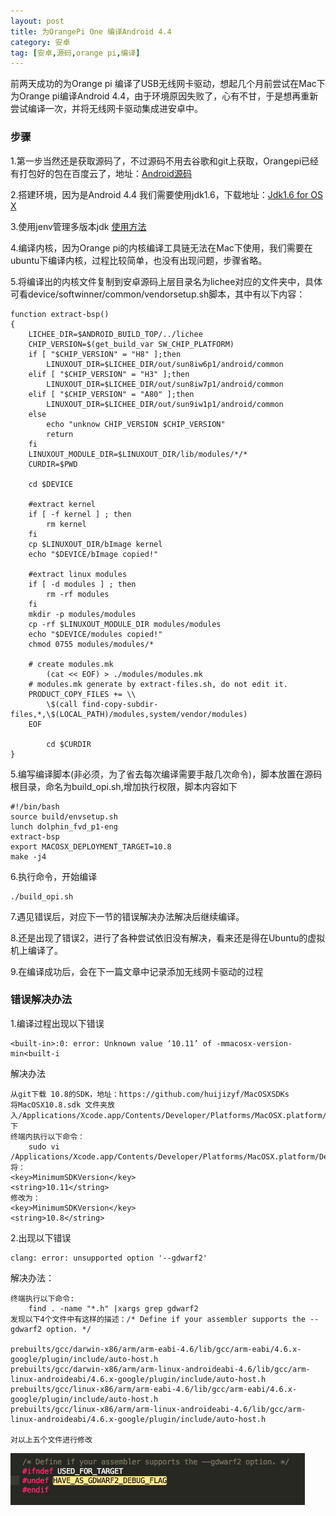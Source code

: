 ```yaml
---
layout: post
title: 为OrangePi One 编译Android 4.4
category: 安卓
tag: [安卓,源码,orange pi,编译]
---
```

前两天成功的为Orange pi 编译了USB无线网卡驱动，想起几个月前尝试在Mac下为Orange pi编译Android 4.4，由于环境原因失败了，心有不甘，于是想再重新尝试编译一次，并将无线网卡驱动集成进安卓中。

<h3>步骤</h3>

1.第一步当然还是获取源码了，不过源码不用去谷歌和git上获取，Orangepi已经有打包好的包在百度云了，地址：[Android源码](https://pan.baidu.com/s/1i5qnJud)

2.搭建环境，因为是Android 4.4 我们需要使用jdk1.6，下载地址：[Jdk1.6 for OS X](https://support.apple.com/kb/DL1572?locale=zh_CN)

3.使用jenv管理多版本jdk [使用方法](http://jenv.io/)

4.编译内核，因为Orange pi的内核编译工具链无法在Mac下使用，我们需要在ubuntu下编译内核，过程比较简单，也没有出现问题，步骤省略。

5.将编译出的内核文件复制到安卓源码上层目录名为lichee对应的文件夹中，具体可看device/softwinner/common/vendorsetup.sh脚本，其中有以下内容：
	
	function extract-bsp()
	{
		LICHEE_DIR=$ANDROID_BUILD_TOP/../lichee
	    CHIP_VERSION=$(get_build_var SW_CHIP_PLATFORM)
	    if [ "$CHIP_VERSION" = "H8" ];then
		    LINUXOUT_DIR=$LICHEE_DIR/out/sun8iw6p1/android/common
		elif [ "$CHIP_VERSION" = "H3" ];then
			LINUXOUT_DIR=$LICHEE_DIR/out/sun8iw7p1/android/common
	    elif [ "$CHIP_VERSION" = "A80" ];then
		    LINUXOUT_DIR=$LICHEE_DIR/out/sun9iw1p1/android/common
	    else
	        echo "unknow CHIP_VERSION $CHIP_VERSION"
	        return
	    fi
		LINUXOUT_MODULE_DIR=$LINUXOUT_DIR/lib/modules/*/*
		CURDIR=$PWD

		cd $DEVICE
	
		#extract kernel
		if [ -f kernel ] ; then
			rm kernel
		fi
		cp $LINUXOUT_DIR/bImage kernel
		echo "$DEVICE/bImage copied!"
	
		#extract linux modules
		if [ -d modules ] ; then
			rm -rf modules
		fi
		mkdir -p modules/modules
		cp -rf $LINUXOUT_MODULE_DIR modules/modules
		echo "$DEVICE/modules copied!"
		chmod 0755 modules/modules/*
	
		# create modules.mk
		    (cat << EOF) > ./modules/modules.mk
		# modules.mk generate by extract-files.sh, do not edit it.
		PRODUCT_COPY_FILES += \\
			\$(call find-copy-subdir-files,*,\$(LOCAL_PATH)/modules,system/vendor/modules)
		EOF
		
			cd $CURDIR
	}

5.编写编译脚本(非必须，为了省去每次编译需要手敲几次命令)，脚本放置在源码根目录，命名为build_opi.sh,增加执行权限，脚本内容如下
	
	#!/bin/bash
	source build/envsetup.sh
	lunch dolphin_fvd_p1-eng
	extract-bsp
	export MACOSX_DEPLOYMENT_TARGET=10.8
	make -j4
	
6.执行命令，开始编译

	./build_opi.sh
	
7.遇见错误后，对应下一节的错误解决办法解决后继续编译。

8.还是出现了错误2，进行了各种尝试依旧没有解决，看来还是得在Ubuntu的虚拟机上编译了。

9.在编译成功后，会在下一篇文章中记录添加无线网卡驱动的过程



<h3>错误解决办法</h3>
1.编译过程出现以下错误

	<built-in>:0: error: Unknown value ‘10.11’ of -mmacosx-version-min<built-i

解决办法
	
	从git下载 10.8的SDK，地址：https://github.com/huijizyf/MacOSXSDKs
	将MacOSX10.8.sdk 文件夹放入/Applications/Xcode.app/Contents/Developer/Platforms/MacOSX.platform/Developer/SDKs下
	终端内执行以下命令：
		sudo vi /Applications/Xcode.app/Contents/Developer/Platforms/MacOSX.platform/Developer/Info.plist
	将：
	<key>MinimumSDKVersion</key>
	<string>10.11</string>
	修改为：
	<key>MinimumSDKVersion</key>
	<string>10.8</string>

2.出现以下错误

	clang: error: unsupported option '--gdwarf2'
	
解决办法：
	
	终端执行以下命令:
		find . -name "*.h" |xargs grep gdwarf2
	发现以下4个文件中有这样的描述：/* Define if your assembler supports the --gdwarf2 option. */
	
	prebuilts/gcc/darwin-x86/arm/arm-eabi-4.6/lib/gcc/arm-eabi/4.6.x-google/plugin/include/auto-host.h
	prebuilts/gcc/darwin-x86/arm/arm-linux-androideabi-4.6/lib/gcc/arm-linux-androideabi/4.6.x-google/plugin/include/auto-host.h
	prebuilts/gcc/linux-x86/arm/arm-eabi-4.6/lib/gcc/arm-eabi/4.6.x-google/plugin/include/auto-host.h
	prebuilts/gcc/linux-x86/arm/arm-linux-androideabi-4.6/lib/gcc/arm-linux-androideabi/4.6.x-google/plugin/include/auto-host.h

	对以上五个文件进行修改
![](/images/complie_driver/gdwarf.png)